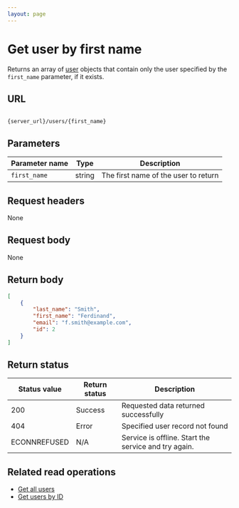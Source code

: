 ```yaml
---
layout: page
---
```


# Get user by first name

Returns an array of [user](user.md) objects that contain only the user specified by the `first_name` parameter, if it exists.

## URL

```shell

{server_url}/users/{first_name}
```

## Parameters

| Parameter name | Type | Description |
| -------------- | ------ | ------------ |
| `first_name` | string | The first name of the user to return |

## Request headers

None

## Request body

None

## Return body

```json
[
    {
        "last_name": "Smith",
        "first_name": "Ferdinand",
        "email": "f.smith@example.com",
        "id": 2
    }
]
```

## Return status

| Status value | Return status | Description |
| ------------- | ----------- | ----------- |
| 200 | Success | Requested data returned successfully |
| 404 | Error | Specified user record not found |
|  ECONNREFUSED | N/A | Service is offline. Start the service and try again. |

## Related read operations

* [Get all users](users-get-all-users.md)
* [Get users by ID](users-get-user-by-id.md)
